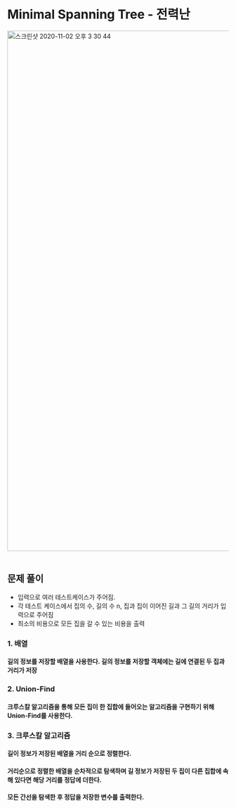 # Minimal Spanning Tree - 전력난

<img width="1182" alt="스크린샷 2020-11-02 오후 3 30 44" src="https://user-images.githubusercontent.com/42570260/97836883-96238000-1d20-11eb-9be9-e120c918d023.png">
</br></br>

## 문제 풀이
- 입력으로 여러 테스트케이스가 주어짐.
- 각 테스트 케이스에서 집의 수, 길의 수 n, 집과 집이 이어진 길과 그 길의 거리가 입력으로 주어짐
- 최소의 비용으로 모든 집을 갈 수 있는 비용을 출력

### 1. 배열
#### 길의 정보를 저장할 배열을 사용한다. 길의 정보를 저장할 객체에는 길에 연결된 두 집과 거리가 저장
### 2. Union-Find
#### 크루스칼 알고리즘을 통해 모든 집이 한 집합에 들어오는 알고리즘을 구현하기 위해 Union-Find를 사용한다.
### 3. 크루스칼 알고리즘
#### 길이 정보가 저장된 배열을 거리 순으로 정렬한다.
#### 거리순으로 정렬한 배열을 순차적으로 탐색하며 길 정보가 저장된 두 집이 다른 집합에 속해 있다면 해당 거리를 정답에 더한다.
#### 모든 간선을 탐색한 후 정답을 저장한 변수를 출력한다.

